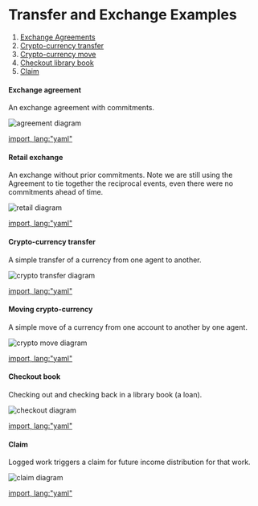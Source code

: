 # Transfer and Exchange Examples

1. [Exchange Agreements](#exchange-agreements)
1. [Crypto-currency transfer](#crypto-currency-transfer)
1. [Crypto-currency move](#moving-crypto-currency)
1. [Checkout library book](#checkout-book)
1. [Claim](#claim)


#### Exchange agreement

An exchange agreement with commitments.

![agreement diagram](https://raw.githubusercontent.com/valueflows/valueflows/master/release-doc-in-process/exch-commit.png)

[import, lang:"yaml"](../../examples/exch-agreement.yaml)

#### Retail exchange

An exchange without prior commitments.  Note we are still using the Agreement to tie together the reciprocal events, even there were no commitments ahead of time.

![retail diagram](https://raw.githubusercontent.com/valueflows/valueflows/master/release-doc-in-process/exch-pos.png)

[import, lang:"yaml"](../../examples/exch-retail.yaml)

#### Crypto-currency transfer

A simple transfer of a currency from one agent to another.

![crypto transfer diagram](https://raw.githubusercontent.com/valueflows/valueflows/master/release-doc-in-process/xfer-crypto.png)

[import, lang:"yaml"](../../examples/transfer-crypto.yaml)

#### Moving crypto-currency

A simple move of a currency from one account to another by one agent.

![crypto move diagram](https://raw.githubusercontent.com/valueflows/valueflows/master/release-doc-in-process/move-crypto.png)

[import, lang:"yaml"](../../examples/move-crypto.yaml)

#### Checkout book

Checking out and checking back in a library book (a loan).

![checkout diagram](https://raw.githubusercontent.com/valueflows/valueflows/master/release-doc-in-process/book.png)

[import, lang:"yaml"](../../examples/checkout-book.yaml)

#### Claim

Logged work triggers a claim for future income distribution for that work.

![claim diagram](https://raw.githubusercontent.com/valueflows/valueflows/master/release-doc-in-process/claim.png)

[import, lang:"yaml"](../../examples/claim.yaml)


